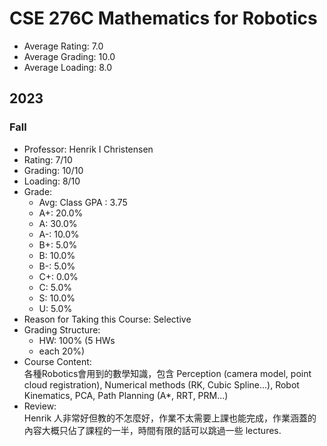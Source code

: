 # CSE 276C Mathematics for Robotics 
- Average Rating: 7.0
- Average Grading: 10.0
- Average Loading: 8.0
## 2023
### Fall
- Professor: Henrik I Christensen
- Rating: 7/10
- Grading: 10/10
- Loading: 8/10
- Grade:
  - Avg: Class GPA : 3.75
  - A+: 20.0%
  - A: 30.0%
  - A-: 10.0%
  - B+: 5.0%
  - B: 10.0%
  - B-: 5.0%
  - C+: 0.0%
  - C: 5.0%
  - S: 10.0%
  - U: 5.0%
- Reason for Taking this Course: Selective
- Grading Structure:
  - HW: 100% (5 HWs
  -  each 20%)
- Course Content:  
各種Robotics會用到的數學知識，包含 Perception (camera model, point cloud registration), Numerical methods (RK, Cubic Spline...), Robot Kinematics, PCA, Path Planning (A*, RRT, PRM...)  
- Review:  
Henrik 人非常好但教的不怎麼好，作業不太需要上課也能完成，作業涵蓋的內容大概只佔了課程的一半，時間有限的話可以跳過一些 lectures.
